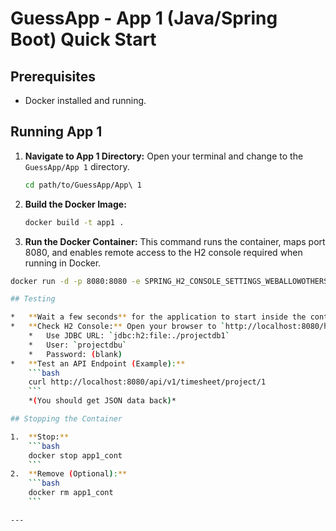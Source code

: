 # GuessApp - App 1 (Java/Spring Boot) Quick Start

## Prerequisites

*   Docker installed and running.

## Running App 1

1.  **Navigate to App 1 Directory:**
    Open your terminal and change to the `GuessApp/App 1` directory.
    ```bash
    cd path/to/GuessApp/App\ 1
    ```

2.  **Build the Docker Image:**
    ```bash
    docker build -t app1 .
    ```

3.  **Run the Docker Container:**
This command runs the container, maps port 8080, and enables remote access to the H2 console required when running in Docker.
```bash
docker run -d -p 8080:8080 -e SPRING_H2_CONSOLE_SETTINGS_WEBALLOWOTHERS=true --name app1_cont app1

## Testing

*   **Wait a few seconds** for the application to start inside the container.
*   **Check H2 Console:** Open your browser to `http://localhost:8080/h2-console`.
    *   Use JDBC URL: `jdbc:h2:file:./projectdb1`
    *   User: `projectdbu`
    *   Password: (blank)
*   **Test an API Endpoint (Example):**
    ```bash
    curl http://localhost:8080/api/v1/timesheet/project/1
    ```
    *(You should get JSON data back)*

## Stopping the Container

1.  **Stop:**
    ```bash
    docker stop app1_cont
    ```
2.  **Remove (Optional):**
    ```bash
    docker rm app1_cont
    ```

---
